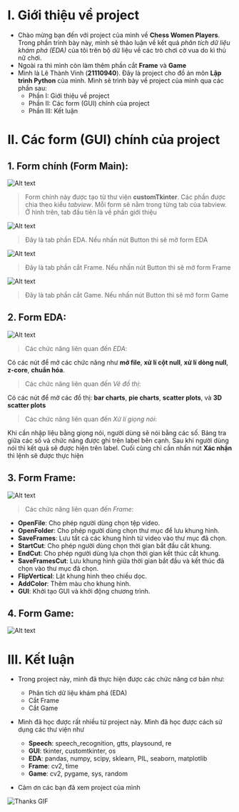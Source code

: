 # I. Giới thiệu về project
- Chào mừng bạn đến với project của mình về **Chess Women Players**. Trong phần trình bày này, mình sẽ thảo luận về kết quả *phân tích dữ liệu khám phá (EDA)* của tôi trên bộ dữ liệu về các trò chơi cờ vua do kì thủ nữ chơi.
- Ngoài ra thì mình còn làm thêm phần cắt **Frame** và **Game**
- Mình là Lê Thành Vinh (**21110940**). Đây là project cho đồ án môn **Lập trình Python** của mình. Mình sẽ trình bày về project của mình qua các phần sau:
  - Phần I: Giới thiệu về project
  - Phần II: Các form (GUI) chính của project
  - Phần III: Kết luận

# II. Các form (GUI) chính của project
## 1. Form chính (Form Main):
![Alt text](G3_84_LeThanhVinh_ChessWomen/main1.png?raw=true "Title")
> Form chính này được tạo từ thư viện **customTkinter**. Các phần được chia theo kiểu *tabview*. Mỗi form sẽ nằm trong từng tab của tabview. Ở hình trên, tab đầu tiên là về phần giới thiệu
> 
![Alt text](G3_84_LeThanhVinh_ChessWomen/main2.png?raw=true "Title")
> Đây là tab phần EDA. Nếu nhấn nút Button thì sẽ mở form EDA
>
![Alt text](G3_84_LeThanhVinh_ChessWomen/main3.png?raw=true "Title")
> Đây là tab phần cắt Frame. Nếu nhấn nút Button thì sẽ mở form Frame
>
![Alt text](G3_84_LeThanhVinh_ChessWomen/main4.png?raw=true "Title")
> Đây là tab phần cắt Game. Nếu nhấn nút Button thì sẽ mở form Game
>
## 2. Form EDA:
![Alt text](G3_84_LeThanhVinh_ChessWomen/EDAMain.png?raw=true "Title")
> Các chức năng liên quan đến *EDA*:
> 
  Có các nút để mở các chức năng như **mở file**, **xử lí cột null**, **xử lí dòng null**, **z-core**, **chuẩn hóa**.
> Các chức năng liên quan đến *Vẽ đồ thị*:
> 
  Có các nút để mở các đồ thị: **bar charts**, **pie charts**, **scatter plots**, và **3D scatter plots**
> Các chức năng liên quan đến *Xử lí giọng nói*:
> 
  Khi cần nhập liệu bằng giọng nói, người dùng sẽ nói bằng các số. Bảng tra giữa các số và chức năng được ghi trên label bên cạnh. Sau khi người dùng nói thì kết quả sẽ được hiện trên label. Cuối cùng chỉ cần nhấn nút **Xác nhận** thì lệnh sẽ được thực hiện
## 3. Form Frame:
![Alt text](G3_84_LeThanhVinh_ChessWomen/FrameMain.png?raw=true "Title")
> Các chức năng liên quan đến *Frame*:
>
- **OpenFile**: Cho phép người dùng chọn tệp video.
- **OpenFolder**: Cho phép người dùng chọn thư mục để lưu khung hình.
- **SaveFrames**: Lưu tất cả các khung hình từ video vào thư mục đã chọn.
- **StartCut**: Cho phép người dùng chọn thời gian bắt đầu cắt khung.
- **EndCut**: Cho phép người dùng lựa chọn thời gian kết thúc cắt khung.
- **SaveFramesCut**: Lưu khung hình giữa thời gian bắt đầu và kết thúc đã chọn vào thư mục đã chọn.
- **FlipVertical**: Lật khung hình theo chiều dọc.
- **AddColor**: Thêm màu cho khung hình.
- **GUI**: Khởi tạo GUI và khởi động chương trình.
  
## 4. Form Game:
![Alt text](G3_84_LeThanhVinh_ChessWomen/GameMain.png?raw=true "Title")

# III. Kết luận

- Trong project này, mình đã thực hiện được các chức năng cơ bản như:
  - Phân tích dữ liệu khám phá (EDA)
  - Cắt Frame
  - Cắt Game

- Mình đã học được rất nhiều từ project này. Mình đã học được cách sử dụng các thư viện như 
  - **Speech**: speech_recognition, gtts, playsound, re
  - **GUI**:  tkinter, customtkinter, os
  - **EDA**:  pandas, numpy, scipy, sklearn, PIL, seaborn, matplotlib
  - **Frame**:  cv2, time
  - **Game**:  cv2, pygame, sys, random
- Cảm ơn các bạn đã xem project của mình

![Thanks GIF](G3_84_LeThanhVinh_ChessWomen/touhou-youmu.gif?raw=true "Title")
